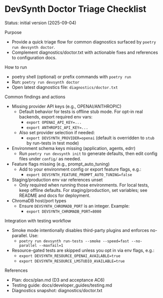 # DevSynth Doctor Triage Checklist

Status: initial version (2025-09-04)

Purpose
- Provide a quick triage flow for common diagnostics surfaced by `poetry run devsynth doctor`.
- Complement diagnostics/doctor.txt with actionable fixes and references to configuration docs.

How to run
- poetry shell (optional) or prefix commands with `poetry run`
- Run: `poetry run devsynth doctor`
- Open latest diagnostics file: `diagnostics/doctor.txt`

Common findings and actions
- Missing provider API keys (e.g., OPENAI/ANTHROPIC)
  - Default behavior for tests is offline stub mode. For opt-in real backends, export required env vars:
    - `export OPENAI_API_KEY=...`
    - `export ANTHROPIC_API_KEY=...`
  - Also set provider selection if needed:
    - `export DEVSYNTH_PROVIDER=openai` (default is overridden to `stub` by run-tests in test mode)
- Environment schema keys missing (application, agents, edrr)
  - Run `poetry run devsynth init` to generate defaults, then edit config files under `config/` as needed.
- Feature flags missing (e.g., prompt_auto_tuning)
  - Add to your environment config or export feature flags, e.g.:
    - `export DEVSYNTH_FEATURE_PROMPT_AUTO_TUNING=false`
- Staging/production env var references unset
  - Only required when running those environments. For local tests, keep offline defaults. For staging/production, set variables; see README and docs for deployment.
- ChromaDB host/port types
  - Ensure `DEVSYNTH_CHROMADB_PORT` is an integer. Example:
    - `export DEVSYNTH_CHROMADB_PORT=8000`

Integration with testing workflow
- Smoke mode intentionally disables third-party plugins and enforces no-parallel. Use:
  - `poetry run devsynth run-tests --smoke --speed=fast --no-parallel --maxfail=1`
- Resource-gated tests are skipped unless you opt in via env flags, e.g.:
  - `export DEVSYNTH_RESOURCE_OPENAI_AVAILABLE=true`
  - `export DEVSYNTH_RESOURCE_LMSTUDIO_AVAILABLE=true`

References
- Plan: docs/plan.md (D3 and acceptance AC6)
- Testing guide: docs/developer_guides/testing.md
- Diagnostics snapshot: diagnostics/doctor.txt
